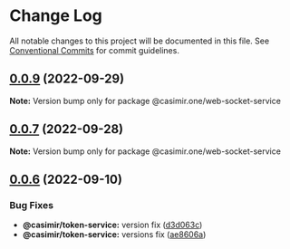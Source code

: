 # Change Log

All notable changes to this project will be documented in this file.
See [Conventional Commits](https://conventionalcommits.org) for commit guidelines.

## [0.0.9](https://github.com/DEIPworld/casimir-frontend/compare/v0.0.7...v0.0.9) (2022-09-29)

**Note:** Version bump only for package @casimir.one/web-socket-service





## [0.0.7](https://github.com/DEIPworld/casimir-frontend/compare/v0.0.6...v0.0.7) (2022-09-28)

**Note:** Version bump only for package @casimir.one/web-socket-service





## [0.0.6](https://github.com/DEIPworld/casimir-frontend/compare/v0.0.4...v0.0.6) (2022-09-10)


### Bug Fixes

* **@casimir/token-service:** version fix ([d3d063c](https://github.com/DEIPworld/casimir-frontend/commit/d3d063c1cffb51ed4c8d8e2e33d0362f989632cd))
* **@casimir/token-service:** versions fix ([ae8606a](https://github.com/DEIPworld/casimir-frontend/commit/ae8606a0f4ee69537fb0f6ac440310d09b10e34d))
